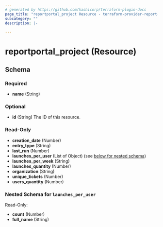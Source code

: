 ```yaml
---
# generated by https://github.com/hashicorp/terraform-plugin-docs
page_title: "reportportal_project Resource - terraform-provider-report-portal"
subcategory: ""
description: |-
  
---
```


# reportportal_project (Resource)





<!-- schema generated by tfplugindocs -->
## Schema

### Required

- **name** (String)

### Optional

- **id** (String) The ID of this resource.

### Read-Only

- **creation_date** (Number)
- **entry_type** (String)
- **last_run** (Number)
- **launches_per_user** (List of Object) (see [below for nested schema](#nestedatt--launches_per_user))
- **launches_per_week** (String)
- **launches_quantity** (Number)
- **organization** (String)
- **unique_tickets** (Number)
- **users_quantity** (Number)

<a id="nestedatt--launches_per_user"></a>
### Nested Schema for `launches_per_user`

Read-Only:

- **count** (Number)
- **full_name** (String)


